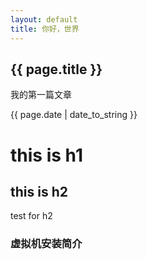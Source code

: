 ```yaml
---
layout: default
title: 你好，世界
---
```


<h2>{{ page.title }}</h2>
<p>我的第一篇文章</p>
<p>{{ page.date | date_to_string }}</p>


# this is h1


## this is h2
test for h2
### 虚拟机安装简介
